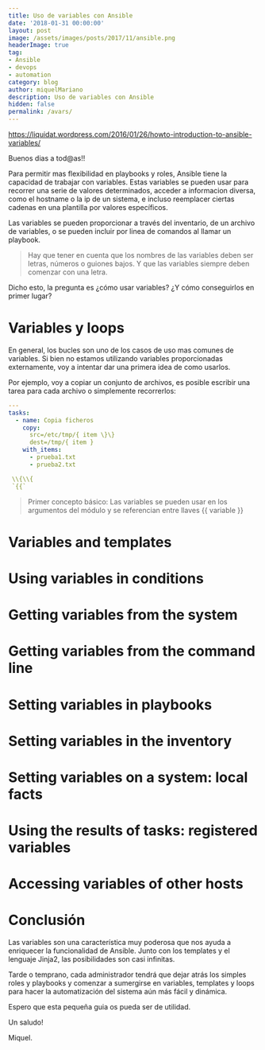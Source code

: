 ```yaml
---
title: Uso de variables con Ansible
date: '2018-01-31 00:00:00'
layout: post
image: /assets/images/posts/2017/11/ansible.png
headerImage: true
tag:
- Ansible
- devops
- automation
category: blog
author: miquelMariano
description: Uso de variables con Ansible
hidden: false
permalink: /avars/
---
```


https://liquidat.wordpress.com/2016/01/26/howto-introduction-to-ansible-variables/

Buenos dias a tod@as!!

Para permitir mas flexibilidad en playbooks y roles, Ansible tiene la capacidad de trabajar con variables. Estas variables se pueden usar para recorrer una serie de valores determinados, acceder a informacion diversa, como el hostname o la ip de un sistema, e incluso reemplacer ciertas cadenas en una plantilla por valores específicos.

Las variables se pueden proporcionar a través del inventario, de un archivo de variables, o se pueden incluir por linea de comandos al llamar un playbook.

> Hay que tener en cuenta que los nombres de las variables deben ser letras, números o guiones bajos.
> Y que las variables siempre deben comenzar con una letra.


Dicho esto, la pregunta es ¿cómo usar variables? ¿Y cómo conseguirlos en primer lugar?

# Variables y loops

En general, los bucles son uno de los casos de uso mas comunes de variables. Si bien no estamos utilizando variables proporcionadas externamente, voy a intentar dar una primera idea de como usarlos.

Por ejemplo, voy a copiar un conjunto de archivos, es posible escribir una tarea para cada archivo o simplemente recorrerlos:

```yaml
---
tasks:
  - name: Copia ficheros
    copy: 
      src=/etc/tmp/{ item \}\}
      dest=/tmp/{ item }
    with_items:
      - prueba1.txt
      - prueba2.txt

 \\{\\{ 
 `{{`   
```


> Primer concepto básico: Las variables se pueden usar en los argumentos del módulo y se referencian 
> entre llaves \{\{ variable \}\}

# Variables and templates

# Using variables in conditions

# Getting variables from the system

# Getting variables from the command line

# Setting variables in playbooks

# Setting variables in the inventory

# Setting variables on a system: local facts

# Using the results of tasks: registered variables

# Accessing variables of other hosts

# Conclusión

Las variables son una característica muy poderosa que nos ayuda a enriquecer la funcionalidad de Ansible. Junto con los templates y el lenguaje Jinja2, las posibilidades son casi infinitas.

Tarde o temprano, cada administrador tendrá que dejar atrás los simples roles y playbooks y comenzar a sumergirse en variables, templates y loops para hacer la automatización del sistema aún más fácil y dinámica.

Espero que esta pequeña guia os pueda ser de utilidad.

Un saludo!

Miquel.


